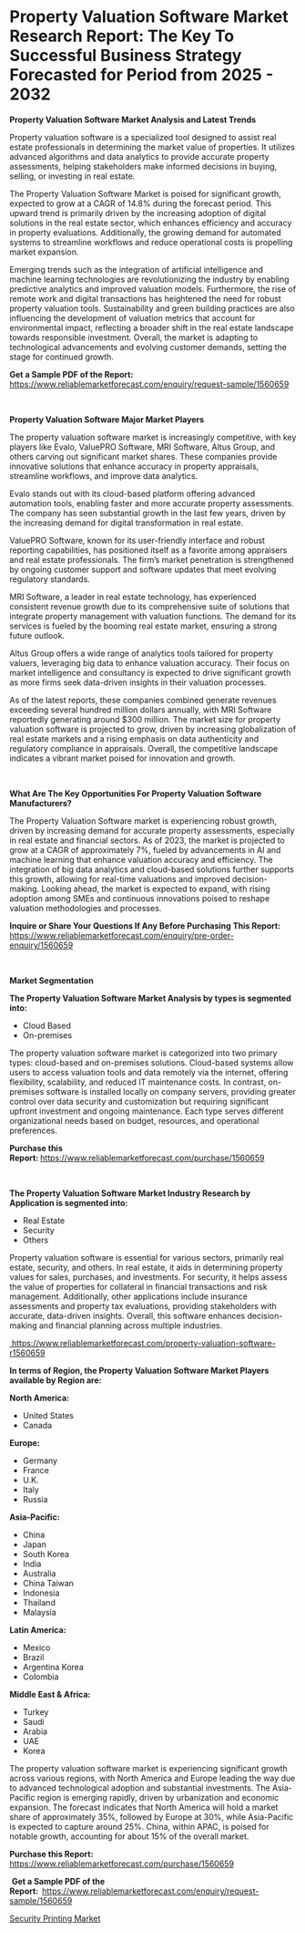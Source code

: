 <p><h1>Property Valuation Software Market Research Report: The Key To Successful Business Strategy Forecasted for Period from 2025 - 2032</h1></p><p><strong>Property Valuation Software Market Analysis and Latest Trends</strong></p>
<p><p>Property valuation software is a specialized tool designed to assist real estate professionals in determining the market value of properties. It utilizes advanced algorithms and data analytics to provide accurate property assessments, helping stakeholders make informed decisions in buying, selling, or investing in real estate.</p><p>The Property Valuation Software Market is poised for significant growth, expected to grow at a CAGR of 14.8% during the forecast period. This upward trend is primarily driven by the increasing adoption of digital solutions in the real estate sector, which enhances efficiency and accuracy in property evaluations. Additionally, the growing demand for automated systems to streamline workflows and reduce operational costs is propelling market expansion.</p><p>Emerging trends such as the integration of artificial intelligence and machine learning technologies are revolutionizing the industry by enabling predictive analytics and improved valuation models. Furthermore, the rise of remote work and digital transactions has heightened the need for robust property valuation tools. Sustainability and green building practices are also influencing the development of valuation metrics that account for environmental impact, reflecting a broader shift in the real estate landscape towards responsible investment. Overall, the market is adapting to technological advancements and evolving customer demands, setting the stage for continued growth.</p></p>
<p><strong>Get a Sample PDF of the Report:&nbsp;</strong> <a href="https://www.reliablemarketforecast.com/enquiry/request-sample/1560659?utm_campaign=3029&utm_medium=2&utm_source=Github&utm_content=ia&utm_term=09032025&utm_id=property-valuation-software">https://www.reliablemarketforecast.com/enquiry/request-sample/1560659</a></p>
<p>&nbsp;</p>
<p><strong>Property Valuation Software Major Market Players</strong></p>
<p><p>The property valuation software market is increasingly competitive, with key players like Evalo, ValuePRO Software, MRI Software, Altus Group, and others carving out significant market shares. These companies provide innovative solutions that enhance accuracy in property appraisals, streamline workflows, and improve data analytics.</p><p>Evalo stands out with its cloud-based platform offering advanced automation tools, enabling faster and more accurate property assessments. The company has seen substantial growth in the last few years, driven by the increasing demand for digital transformation in real estate.</p><p>ValuePRO Software, known for its user-friendly interface and robust reporting capabilities, has positioned itself as a favorite among appraisers and real estate professionals. The firm’s market penetration is strengthened by ongoing customer support and software updates that meet evolving regulatory standards.</p><p>MRI Software, a leader in real estate technology, has experienced consistent revenue growth due to its comprehensive suite of solutions that integrate property management with valuation functions. The demand for its services is fueled by the booming real estate market, ensuring a strong future outlook.</p><p>Altus Group offers a wide range of analytics tools tailored for property valuers, leveraging big data to enhance valuation accuracy. Their focus on market intelligence and consultancy is expected to drive significant growth as more firms seek data-driven insights in their valuation processes.</p><p>As of the latest reports, these companies combined generate revenues exceeding several hundred million dollars annually, with MRI Software reportedly generating around $300 million. The market size for property valuation software is projected to grow, driven by increasing globalization of real estate markets and a rising emphasis on data authenticity and regulatory compliance in appraisals. Overall, the competitive landscape indicates a vibrant market poised for innovation and growth.</p></p>
<p>&nbsp;</p>
<p><strong>What Are The Key Opportunities For Property Valuation Software Manufacturers?</strong></p>
<p><p>The Property Valuation Software market is experiencing robust growth, driven by increasing demand for accurate property assessments, especially in real estate and financial sectors. As of 2023, the market is projected to grow at a CAGR of approximately 7%, fueled by advancements in AI and machine learning that enhance valuation accuracy and efficiency. The integration of big data analytics and cloud-based solutions further supports this growth, allowing for real-time valuations and improved decision-making. Looking ahead, the market is expected to expand, with rising adoption among SMEs and continuous innovations poised to reshape valuation methodologies and processes.</p></p>
<p><strong>Inquire or Share Your Questions If Any Before Purchasing This Report:</strong> <a href="https://www.reliablemarketforecast.com/enquiry/pre-order-enquiry/1560659?utm_campaign=3029&utm_medium=2&utm_source=Github&utm_content=ia&utm_term=09032025&utm_id=property-valuation-software">https://www.reliablemarketforecast.com/enquiry/pre-order-enquiry/1560659</a></p>
<p>&nbsp;</p>
<p><strong>Market Segmentation</strong></p>
<p><strong>The Property Valuation Software Market Analysis by types is segmented into:</strong></p>
<p><ul><li>Cloud Based</li><li>On-premises</li></ul></p>
<p><p>The property valuation software market is categorized into two primary types: cloud-based and on-premises solutions. Cloud-based systems allow users to access valuation tools and data remotely via the internet, offering flexibility, scalability, and reduced IT maintenance costs. In contrast, on-premises software is installed locally on company servers, providing greater control over data security and customization but requiring significant upfront investment and ongoing maintenance. Each type serves different organizational needs based on budget, resources, and operational preferences.</p></p>
<p><strong>Purchase this Report:&nbsp;</strong><a href="https://www.reliablemarketforecast.com/purchase/1560659?utm_campaign=3029&utm_medium=2&utm_source=Github&utm_content=ia&utm_term=09032025&utm_id=property-valuation-software">https://www.reliablemarketforecast.com/purchase/1560659</a></p>
<p>&nbsp;</p>
<p><strong>The Property Valuation Software Market Industry Research by Application is segmented into:</strong></p>
<p><ul><li>Real Estate</li><li>Security</li><li>Others</li></ul></p>
<p><p>Property valuation software is essential for various sectors, primarily real estate, security, and others. In real estate, it aids in determining property values for sales, purchases, and investments. For security, it helps assess the value of properties for collateral in financial transactions and risk management. Additionally, other applications include insurance assessments and property tax evaluations, providing stakeholders with accurate, data-driven insights. Overall, this software enhances decision-making and financial planning across multiple industries.</p></p>
<p><a href="https://www.reliablemarketforecast.com/property-valuation-software-r1560659?utm_campaign=3029&utm_medium=2&utm_source=Github&utm_content=ia&utm_term=09032025&utm_id=property-valuation-software">&nbsp;https://www.reliablemarketforecast.com/property-valuation-software-r1560659</a></p>
<p><strong>In terms of Region, the Property Valuation Software Market Players available by Region are:</strong></p>
<p>
    <p> <strong> North America: </strong>
        <ul>
            <li>United States</li>
            <li>Canada</li>
        </ul>
        </p> 
    <p> <strong> Europe: </strong>
        <ul>
            <li>Germany</li>
            <li>France</li>
            <li>U.K.</li>
            <li>Italy</li>
            <li>Russia</li>
        </ul>
        </p> 
    <p> <strong> Asia-Pacific: </strong>
        <ul>
            <li>China</li>
            <li>Japan</li>
            <li>South Korea</li>
            <li>India</li>
            <li>Australia</li>
            <li>China Taiwan</li>
            <li>Indonesia</li>
            <li>Thailand</li>
            <li>Malaysia</li>
        </ul>
        </p> 
    <p> <strong> Latin America: </strong>
        <ul>
            <li>Mexico</li>
            <li>Brazil</li>
            <li>Argentina Korea</li>
            <li>Colombia</li>
        </ul>
        </p> 
    <p> <strong> Middle East & Africa: </strong>
        <ul>
            <li>Turkey</li>
            <li>Saudi</li>
            <li>Arabia</li>
            <li>UAE</li>
            <li>Korea</li>
        </ul>
    </p>
    </p>
<p><p>The property valuation software market is experiencing significant growth across various regions, with North America and Europe leading the way due to advanced technological adoption and substantial investments. The Asia-Pacific region is emerging rapidly, driven by urbanization and economic expansion. The forecast indicates that North America will hold a market share of approximately 35%, followed by Europe at 30%, while Asia-Pacific is expected to capture around 25%. China, within APAC, is poised for notable growth, accounting for about 15% of the overall market.</p></p>
<p><strong>Purchase this Report: </strong><a href="https://www.reliablemarketforecast.com/purchase/1560659?utm_campaign=3029&utm_medium=2&utm_source=Github&utm_content=ia&utm_term=09032025&utm_id=property-valuation-software">https://www.reliablemarketforecast.com/purchase/1560659</a></p>
<p>&nbsp;<strong>Get a Sample PDF of the Report:&nbsp;&nbsp;</strong><a href="https://www.reliablemarketforecast.com/enquiry/request-sample/1560659?utm_campaign=3029&utm_medium=2&utm_source=Github&utm_content=ia&utm_term=09032025&utm_id=property-valuation-software">https://www.reliablemarketforecast.com/enquiry/request-sample/1560659</a></p>
<p><strong></strong></p>
<p><p><a href="https://github.com/hunanuzmez/Market-Research-Report-List-1/blob/main/security-printing-market.md?utm_campaign=3029&utm_medium=2&utm_source=Github&utm_content=ia&utm_term=09032025&utm_id=property-valuation-software">Security Printing Market</a></p></p>